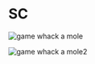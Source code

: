 # SC
![game whack a mole](https://user-images.githubusercontent.com/103517941/181193181-0918013f-2241-4593-86d2-10d3e4e2ad23.jpg)

![game whack a mole2](https://user-images.githubusercontent.com/103517941/181193209-b66056aa-4dfe-4470-904c-8b3914969324.jpg)
